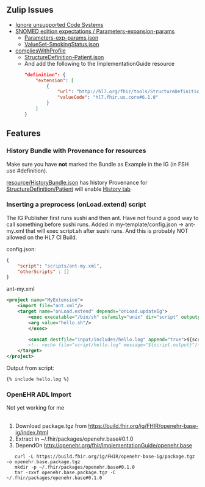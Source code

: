 
## Zulip Issues

* [Ignore unsupported Code Systems](https://chat.fhir.org/#narrow/stream/179252-IG-creation/topic/Unsupported.20code.20systems.20ignore)
* [SNOMED edition expectations / Parameters-expansion-params](https://chat.fhir.org/#narrow/channel/179252-IG-creation/topic/SNOMED.20edition.20expectations)
    * [Parameters-exp-params.json](Parameters-exp-params.html)
    * [ValueSet-SmokingStatus.json](ValueSet-SmokingStatus.html)
* [compliesWithProfile](https://chat.fhir.org/#narrow/channel/179252-IG-creation/topic/compliesWithProfile.20issue)
    * [StructureDefinition-Patient.json](StructureDefinition-Patient.html)
    * And add the following to the ImplementationGuide resource
        ```json
        "definition": {
            "extension": [
                {
                    "url": "http://hl7.org/fhir/tools/StructureDefinition/ig-link-dependency",
                    "valueCode": "hl7.fhir.us.core#6.1.0"
                }
            ]
        }
        ```

## Features

### History Bundle with Provenance for resources

Make sure you have **not** marked the Bundle as Example in the IG (in FSH use #definition).

[resource/HistoryBundle.json](Bundle-hx.json.html) has history Provenance for [StructureDefinition/Patient](StructureDefinition-Patient.html)
will enable [History tab](StructureDefinition-Patient.profile.history.html)

### Inserting a preprocess (onLoad.extend) script

The IG Publisher first runs sushi and then ant.
Have not found a good way to call something before sushi runs.
Added in my-template/config.json -> ant-my.xml that will exec script.sh after sushi runs.
And this is probably NOT allowed on the HL7 CI Build.

config.json:
```json
{
	"script": "scripts/ant-my.xml",
	"otherScripts" : []
}
```

ant-my.xml
```xml
<project name="MyExtension">
    <import file="ant.xml"/>
    <target name="onLoad.extend" depends="onLoad.updateIg">
        <exec executable="/bin/sh" osfamily="unix" dir="script" outputproperty="script.output">
        <arg value="hello.sh"/>
        </exec>

        <concat destfile="input/includes/hello.log" append="true">${script.output}</concat>
        <!-- <echo file="script/hello.log" message="${script.output}"/> -->
    </target>
</project>
```

Output from script:
```
{% include hello.log %}
```

### OpenEHR ADL Import

<div class="dragon">Not yet working for me</div>
<br/>

1. Download package.tgz from https://build.fhir.org/ig/FHIR/openehr-base-ig/index.html
2. Extract in ~/.fhir/packages/openehr.base#0.1.0
3. DependOn http://openehr.org/fhir/ImplementationGuide/openehr.base

```
   curl -L https://build.fhir.org/ig/FHIR/openehr-base-ig/package.tgz -o openehr.base.package.tgz
   mkdir -p ~/.fhir/packages/openehr.base#0.1.0
   tar -zxvf openehr.base.package.tgz -C ~/.fhir/packages/openehr.base#0.1.0
```